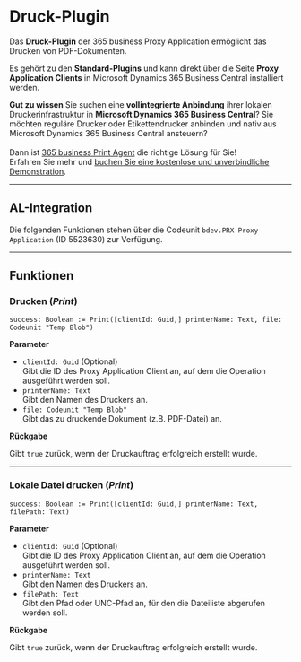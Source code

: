 # Druck-Plugin

Das **Druck-Plugin** der 365 business Proxy Application ermöglicht das Drucken von PDF-Dokumenten.

Es gehört zu den **Standard-Plugins** und kann direkt über die Seite **Proxy Application Clients** in Microsoft Dynamics 365 Business Central installiert werden.

<div class="alert alert-notice">
    <i class="fa-duotone fa-solid fa-lightbulb fa-xl"></i>
    <strong>Gut zu wissen</strong>
	Sie suchen eine <b>vollintegrierte Anbindung</b> ihrer lokalen Druckerinfrastruktur in <b>Microsoft Dynamics 365 Business Central</b>? Sie m&ouml;chten reguläre Drucker oder Etikettendrucker anbinden und nativ aus Microsoft Dynamics 365 Business Central ansteuern?<br><br>
	Dann ist <a href="https://365businessdev.com/produkte-loesungen/365-business-print-agent/" target="_blank">365 business Print Agent</a> die richtige L&ouml;sung f&uuml;r Sie!<br>
	Erfahren Sie mehr und <a href="https://calendly.com/365businessdev" target="_blank">buchen Sie eine kostenlose und unverbindliche Demonstration</a>.
</div>


---

## AL-Integration

Die folgenden Funktionen stehen über die Codeunit `bdev.PRX Proxy Application` (ID 5523630) zur Verfügung.

---

## Funktionen

### Drucken (*Print*)

```al
success: Boolean := Print([clientId: Guid,] printerName: Text, file: Codeunit "Temp Blob")
```

**Parameter**

 - `clientId: Guid` (Optional)<br>
   Gibt die ID des Proxy Application Client an, auf dem die Operation ausgeführt werden soll.
 - `printerName: Text`<br>
   Gibt den Namen des Druckers an.
 - `file: Codeunit "Temp Blob"`<br>
   Gibt das zu druckende Dokument (z.B. PDF-Datei) an.

**Rückgabe**

Gibt `true` zurück, wenn der Druckauftrag erfolgreich erstellt wurde.

---

### Lokale Datei drucken (*Print*)

```al
success: Boolean := Print([clientId: Guid,] printerName: Text, filePath: Text)
```

**Parameter**

 - `clientId: Guid` (Optional)<br>
   Gibt die ID des Proxy Application Client an, auf dem die Operation ausgeführt werden soll.
 - `printerName: Text`<br>
   Gibt den Namen des Druckers an.
 - `filePath: Text`<br>
   Gibt den Pfad oder UNC-Pfad an, für den die Dateiliste abgerufen werden soll.

**Rückgabe**

Gibt `true` zurück, wenn der Druckauftrag erfolgreich erstellt wurde.
